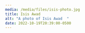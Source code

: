 ```yaml
---
media: /media/files/isis-photo.jpg
title: Isis Awad
alt: "A photo of Isis Awad  "
date: 2022-10-19T20:39:00-0500
---
```

